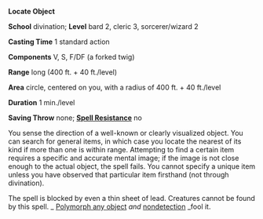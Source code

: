  **Locate Object**

**School** divination; **Level** bard 2, cleric 3, sorcerer/wizard 2

**Casting Time** 1 standard action

**Components** V, S, F/DF (a forked twig)

**Range** long (400 ft. + 40 ft./level)

**Area** circle, centered on you, with a radius of 400 ft. + 40 ft./level

**Duration** 1 min./level

**Saving Throw** none; **[Spell Resistance](../glossary#_spell-resistance)** no

You sense the direction of a well-known or clearly visualized object. You can search for general items, in which case you locate the nearest of its kind if more than one is within range. Attempting to find a certain item requires a specific and accurate mental image; if the image is not close enough to the actual object, the spell fails. You cannot specify a unique item unless you have observed that particular item firsthand (not through divination).

The spell is blocked by even a thin sheet of lead. Creatures cannot be found by this spell. _ [Polymorph any object](polymorphAnyObject#_polymorph-any-object) _and_ [nondetection](nondetection#_nondetection) _fool it.

